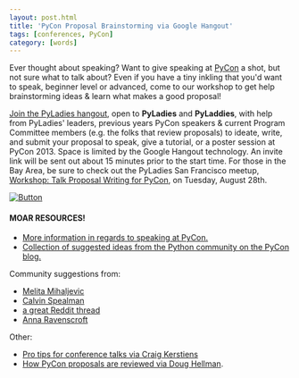 ```yaml
---
layout: post.html
title: 'PyCon Proposal Brainstorming via Google Hangout'
tags: [conferences, PyCon]
category: [words]
---
```


Ever thought about speaking? Want to give speaking at [PyCon][PyCon] a shot, but not sure what to talk about? Even if you have a tiny inkling that you'd want to speak, beginner level or advanced, come to our workshop to get help brainstorming ideas & learn what makes a good proposal! 

[Join the PyLadies hangout][Join], open to **PyLadies** and **PyLaddies**, with help from PyLadies' leaders, previous years PyCon speakers & current Program Committee members (e.g. the folks that review proposals) to ideate, write, and submit your proposal to speak, give a tutorial, or a poster session at PyCon 2013. Space is limited by the Google Hangout technology. An invite link will be sent out about 15 minutes prior to the start time. For those in the Bay Area, be sure to check out the PyLadies San Francisco meetup, [Workshop: Talk Proposal Writing for PyCon][Workshop], on Tuesday, August 28th. 

[![Button](http://www.eventbrite.com/custombutton?eid=4207274070)](http://www.eventbrite.com/event/4207274070?ref=ebtnebregn)


#### MOAR RESOURCES!

* [More information in regards to speaking at PyCon.][PyConInfo]
* [Collection of suggested ideas from the Python community on the PyCon blog.][PyCon Blog]

Community suggestions from:

* [Melita Mihaljevic][Melita]
* [Calvin Spealman][Calvin]
* [a great Reddit thread][Reddit]
* [Anna Ravenscroft][Anna]

Other:

* [Pro tips for conference talks via Craig Kerstiens][Craig] 
* [How PyCon proposals are reviewed via Doug Hellman][Doug].  

[PyCon]: http://us.pycon.org/2013 "PyCon 2013"
[Join]: http://pycon2013workshop.eventbrite.com "Eventbrite Link: PyLadies PyCon workshop @Google Hangout"
[Workshop]: http://www.meetup.com/PyLadiesSF/events/76870962/  "PyLadies Meetup: Workshop for PyCon Talk Proposals"
[PyConInfo]: https://us.pycon.org/2013/speaking/speakatpycon/ "PyCon Info for Speakers"
[PyCon Blog]: http://pycon.blogspot.com/2012/08/what-talks-do-you-want-to-see-at-pycon.html "PyCon Blog - what talks do you want to see"
[Melita]: http://melitamihaljevic.blogspot.com/2012/08/pycon-2013-proposals-id-like-to-see.html "Melita's interested talks"
[Calvin]: http://techblog.ironfroggy.com/2012/08/pycon-2013-posts-i-want-to-see.html "Calvin's interested talks"
[Reddit]: http://www.reddit.com/r/Python/comments/ymy1f/what_pycon_talks_would_you_like_to_see/ "Reddit's ideas"
[Anna]: http://annaraven.blogspot.com/2012/08/pycon-proposals-id-like-to-see.html "Ana Ravenscroft's Ideas"
[Craig]: http://craigkerstiens.com/2012/06/19/pro-tips-for-conference-talks/ "Craig's Pro tips for Talks"
[Doug]: http://www.doughellmann.com/articles/how-tos/review-conference-proposal/index.html "Doug's Conference Proposal Review"
